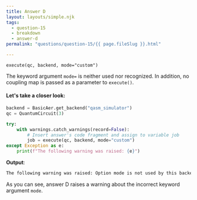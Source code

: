 ```yaml
---
title: Answer D
layout: layouts/simple.njk
tags:
  - question-15
  - breakdown
  - answer-d
permalink: "questions/question-15/{{ page.fileSlug }}.html"

---
```



`execute(qc, backend, mode="custom")`  

The keyword argument `mode=` is neither used nor recognized.
In addition, no coupling map is passed as a parameter to `execute()`.

#### Let's take a closer look:


```python
backend = BasicAer.get_backend("qasm_simulator")
qc = QuantumCircuit(3)

try:
    with warnings.catch_warnings(record=False):
        # Insert answer's code fragment and assign to variable job
        job = execute(qc, backend, mode="custom")
except Exception as e:
    print(f"The following warning was raised: {e}")
```

**Output**:
```bash
The following warning was raised: Option mode is not used by this backend

```

As you can see, answer D raises a warning about the incorrect keyword argument `mode`.
